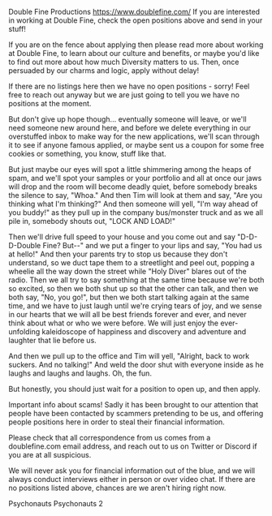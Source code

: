 Double Fine Productions
https://www.doublefine.com/
If you are interested in working at Double Fine, check the open positions above and send in your stuff!

If you are on the fence about applying then please read more about working at Double Fine, to learn about our culture and benefits, or maybe you'd like to find out more about how much Diversity matters to us. Then, once persuaded by our charms and logic, apply without delay!

If there are no listings here then we have no open positions - sorry!
Feel free to reach out anyway but we are just going to tell you we have no positions at the moment.

But don't give up hope though... eventually someone will leave, or we'll need someone new around here, and before we delete everything in our overstuffed inbox to make way for the new applications, we'll scan through it to see if anyone famous applied, or maybe sent us a coupon for some free cookies or something, you know, stuff like that.

But just maybe our eyes will spot a little shimmering among the heaps of spam, and we'll spot your samples or your portfolio and all at once our jaws will drop and the room will become deadly quiet, before somebody breaks the silence to say, "Whoa." And then Tim will look at them and say, "Are you thinking what I'm thinking?" And then someone will yell, "I'm way ahead of you buddy!" as they pull up in the company bus/monster truck and as we all pile in, somebody shouts out, "LOCK AND LOAD!"

Then we'll drive full speed to your house and you come out and say "D-D-D-Double Fine? But--" and we put a finger to your lips and say, "You had us at hello!" And then your parents try to stop us because they don't understand, so we duct tape them to a streetlight and peel out, popping a wheelie all the way down the street while "Holy Diver" blares out of the radio. Then we all try to say something at the same time because we're both so excited, so then we both shut up so that the other can talk, and then we both say, "No, you go!", but then we both start talking again at the same time, and we have to just laugh until we're crying tears of joy, and we sense in our hearts that we will all be best friends forever and ever, and never think about what or who we were before. We will just enjoy the ever-unfolding kaleidoscope of happiness and discovery and adventure and laughter that lie before us.

And then we pull up to the office and Tim will yell, "Alright, back to work suckers. And no talking!" And weld the door shut with everyone inside as he laughs and laughs and laughs. Oh, the fun.

But honestly, you should just wait for a position to open up, and then apply.

Important info about scams!
Sadly it has been brought to our attention that people have been contacted by scammers pretending to be us, and offering people positions here in order to steal their financial information.

Please check that all correspondence from us comes from a doublefine.com email address, and reach out to us on Twitter or Discord if you are at all suspicious.

We will never ask you for financial information out of the blue, and we will always conduct interviews either in person or over video chat. If there are no positions listed above, chances are we aren't hiring right now. 

Psychonauts 
Psychonauts 2